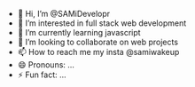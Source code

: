 - 👋 Hi, I’m @SAMiDevelopr
- 👀 I’m interested in full stack web development
- 🌱 I’m currently learning javascript
- 💞️ I’m looking to collaborate on web projects
- 📫 How to reach me my insta @samiwakeup
- 😄 Pronouns: ...
- ⚡ Fun fact: ...

<!---
SAMiDevelopr/SAMiDevelopr is a ✨ special ✨ repository because its `README.md` (this file) appears on your GitHub profile.
You can click the Preview link to take a look at your changes.
--->
